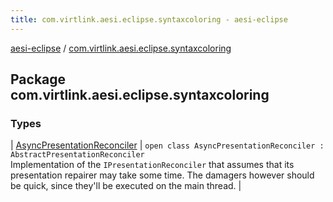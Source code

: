 ```yaml
---
title: com.virtlink.aesi.eclipse.syntaxcoloring - aesi-eclipse
---
```


[aesi-eclipse](../index.html) / [com.virtlink.aesi.eclipse.syntaxcoloring](.)

## Package com.virtlink.aesi.eclipse.syntaxcoloring

### Types

| [AsyncPresentationReconciler](-async-presentation-reconciler/index.html) | `open class AsyncPresentationReconciler : AbstractPresentationReconciler`<br>Implementation of the `IPresentationReconciler` that assumes that its presentation repairer may take some time. The damagers however should be quick, since they'll be executed on the main thread. |

